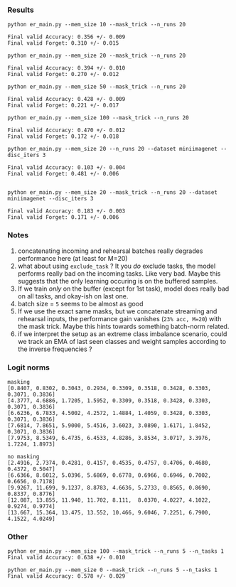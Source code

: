 ### Results

```
python er_main.py --mem_size 10 --mask_trick --n_runs 20

Final valid Accuracy: 0.356 +/- 0.009
Final valid Forget: 0.310 +/- 0.015
```


```
python er_main.py --mem_size 20 --mask_trick --n_runs 20

Final valid Accuracy: 0.394 +/- 0.010
Final valid Forget: 0.270 +/- 0.012
```


```
python er_main.py --mem_size 50 --mask_trick --n_runs 20

Final valid Accuracy: 0.428 +/- 0.009
Final valid Forget: 0.221 +/- 0.017
```


```
python er_main.py --mem_size 100 --mask_trick --n_runs 20

Final valid Accuracy: 0.470 +/- 0.012
Final valid Forget: 0.172 +/- 0.018
```

```
python er_main.py --mem_size 20 --n_runs 20 --dataset miniimagenet --disc_iters 3

Final valid Accuracy: 0.103 +/- 0.004
Final valid Forget: 0.481 +/- 0.006


python er_main.py --mem_size 20 --mask_trick --n_runs 20 --dataset miniimagenet --disc_iters 3

Final valid Accuracy: 0.183 +/- 0.003
Final valid Forget: 0.171 +/- 0.006

```


### Notes
1. concatenating incoming and rehearsal batches really degrades performance here (at least for M=20)
2. what about using `exclude_task` ? It you *do* exclude tasks, the model performs really bad on the incoming tasks. Like very bad. Maybe this suggests that the only learning occuring is on the buffered samples. 
3. If we train *only* on the buffer (except for 1st task), model does really bad on all tasks, and okay-ish on last one. 
3. batch size = `5` seems to be almost as good
4. If we use the exact same masks, but we concatenate streaming and rehearsal inputs, the performance gain vanishes (`23% acc, M=20`) with the mask trick. Maybe this hints towards something batch-norm related. 
5. if we interpret the setup as an extreme class imbalance scenario, could we track an EMA of last seen classes and weight samples according to the inverse frequencies ?

### Logit norms
```
masking 
[0.8407, 0.8302, 0.3043, 0.2934, 0.3309, 0.3518, 0.3428, 0.3303, 0.3071, 0.3836]
[4.3777, 4.6886, 1.7205, 1.5952, 0.3309, 0.3518, 0.3428, 0.3303, 0.3071, 0.3836]
[6.6236, 6.7833, 4.5002, 4.2572, 1.4884, 1.4059, 0.3428, 0.3303, 0.3071, 0.3836]
[7.6814, 7.8651, 5.9000, 5.4516, 3.6023, 3.0890, 1.6171, 1.8452, 0.3071, 0.3836]
[7.9753, 8.5349, 6.4735, 6.4533, 4.8286, 3.8534, 3.0717, 3.3976, 1.7224, 1.8973]
```

```
no masking
[2.4916, 2.7374, 0.4281, 0.4157, 0.4535, 0.4757, 0.4706, 0.4680, 0.4372, 0.5047]
[6.6366, 8.6012, 5.0396, 5.6869, 0.6778, 0.6966, 0.6946, 0.7002, 0.6656, 0.7178]
[9.9267, 11.699, 9.1237, 8.8783, 4.6636, 5.2733, 0.8565, 0.8690, 0.8337, 0.8776]
[12.087, 13.855, 11.940, 11.702, 8.111,  8.0370, 4.0227, 4.1022, 0.9274, 0.9774]
[13.667, 15.364, 13.475, 13.552, 10.466, 9.6046, 7.2251, 6.7900, 4.1522, 4.0249]
```


### Other
```
python er_main.py --mem_size 100 --mask_trick --n_runs 5 --n_tasks 1
Final valid Accuracy: 0.638 +/- 0.010

python er_main.py --mem_size 0 --mask_trick --n_runs 5 --n_tasks 1
Final valid Accuracy: 0.578 +/- 0.029
```
